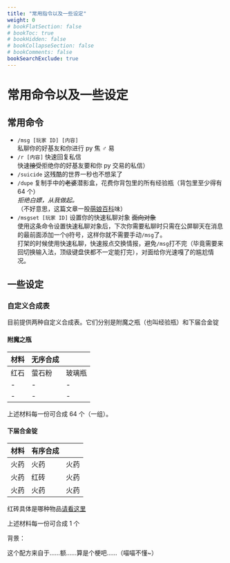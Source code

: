 ```yaml
---
title: "常用指令以及一些设定"
weight: 0
# bookFlatSection: false
# bookToc: true
# bookHidden: false
# bookCollapseSection: false
# bookComments: false
bookSearchExclude: true
---
```


# 常用命令以及一些设定

## 常用命令

- `/msg [玩家 ID] [内容]`  
  私聊你的好基友和你进行 py 焦 ♂ 易
- `/r [内容]` 快速回复私信  
  快速~~接受~~拒绝你的好基友要和你 py 交易的私信）
- `/suicide` 这残酷的世界一秒也不想呆了
- `/dupe` 复制手中的~~老婆~~潜影盒，花费你背包里的所有经验瓶（背包里至少得有 64 个）  
  _拒绝白嫖，从我做起。_  
  （不好意思，这篇文章一股[萌娘百科](https://zh.moegirl.org.cn/)味）
- `/msgset [玩家 ID]` 设置你的快速私聊对象 ~~面向对象~~  
  使用这条命令设置快速私聊对象后，下次你需要私聊时只需在公屏聊天在消息的最前面添加一个`@`符号，这样你就不需要手动`/msg`了。  
  打架的时候使用快速私聊，快速报点交换情报，避免`/msg`打不完（毕竟需要来回切换输入法，顶级键盘侠都不一定能打完），对面给你光速嘎了的尴尬情况。

## 一些设定

### 自定义合成表

目前提供两种自定义合成表。它们分别是附魔之瓶（也叫经验瓶）和下届合金锭

#### 附魔之瓶

| 材料 | 无序合成 |        |
| ---- | -------- | ------ |
| 红石 | 萤石粉   | 玻璃瓶 |
| -    | -        | -      |
| -    | -        | -      |

上述材料每一份可合成 64 个（一组）。

#### 下届合金锭

| 材料 | 有序合成 |      |
| ---- | -------- | ---- |
| 火药 | 火药     | 火药 |
| 火药 | 红砖     | 火药 |
| 火药 | 火药     | 火药 |

红砖具体是哪种物品[请看这里](https://zh.minecraft.wiki/w/%E7%BA%A2%E7%A0%96)

上述材料每一份可合成 1 个

背景：

这个配方来自于……额……算是个梗吧……（喵喵不懂~）

